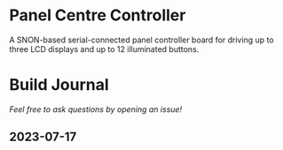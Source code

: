 # Panel Centre Controller

A SNON-based serial-connected panel controller board for driving up to three LCD displays and up to 12 illuminated buttons.

# Build Journal

_Feel free to ask questions by opening an issue!_

## 2023-07-17


